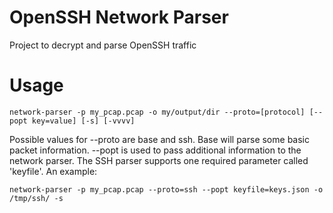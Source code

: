 # OpenSSH Network Parser
Project to decrypt and parse OpenSSH traffic

# Usage
```
network-parser -p my_pcap.pcap -o my/output/dir --proto=[protocol] [--popt key=value] [-s] [-vvvv] 
```

Possible values for --proto are base and ssh. Base will parse some basic packet information.
--popt is used to pass additional information to the network parser. The SSH parser supports one required parameter called 'keyfile'. An example:

```
network-parser -p my_pcap.pcap --proto=ssh --popt keyfile=keys.json -o /tmp/ssh/ -s 
```
